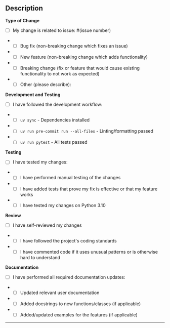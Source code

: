 ## Description
<!-- Please provide a clear and concise description of the changes made in this pull request. -->

**Type of Change**
<!-- You must create an issue in the repository before making a Pull Request. Pull Requests without an issue will be closed without review. -->

- [ ] My change is related to issue: #(issue number)
- - [ ] Bug fix (non-breaking change which fixes an issue)
- - [ ] New feature (non-breaking change which adds functionality)
- - [ ] Breaking change (fix or feature that would cause existing functionality to not work as expected)
- - [ ] Other (please describe):

**Development and Testing**
<!-- You must test your changes before submitting a Pull Request. -->

- [ ] I have followed the development workflow:
- - [ ] `uv sync` - Dependencies installed
- - [ ] `uv run pre-commit run --all-files` - Linting/formatting passed  
- - [ ] `uv run pytest` - All tests passed

**Testing**

- [ ] I have tested my changes:
- - [ ] I have performed manual testing of the changes
- - [ ] I have added tests that prove my fix is effective or that my feature works
- - [ ] I have tested my changes on Python 3.10

**Review**
<!-- You must review your own changes before requesting a review from a Maintainer. -->

- [ ] I have self-reviewed my changes
- - [ ] I have followed the project's coding standards
- - [ ] I have commented code if it uses unusual patterns or is otherwise hard to understand

**Documentation**
<!-- You must update the documentation for your changes. -->

- [ ] I have performed all required documentation updates:
- - [ ] Updated relevant user documentation
- - [ ] Added docstrings to new functions/classes (if applicable)
- - [ ] Added/updated examples for the features (if applicable)

---